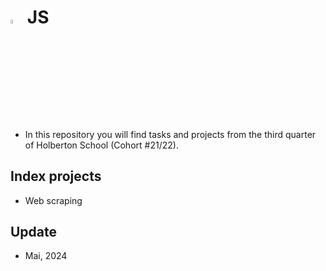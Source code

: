 # <a> <img src="https://upload.wikimedia.org/wikipedia/commons/thumb/6/6a/JavaScript-logo.png/800px-JavaScript-logo.png" alt="sql" width=4% heigth=4% ></img></a> JS

- In this repository you will find tasks and projects from the third quarter of Holberton School (Cohort #21/22).

## Index projects

- Web scraping

## Update
- Mai, 2024
